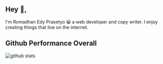 ## Hey 👋,

I'm Romadhan Edy Prasetyo 😀 a web developer and copy writer. I enjoy creating things that live on the internet.

## Github Performance Overall

![github stats](https://github-readme-stats.vercel.app/api?username=dyvue&show_icons=true&theme=tokyonight)
